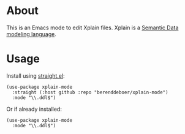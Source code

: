 # About

This is an Emacs mode to edit Xplain files. Xplain is a [Semantic Data
modeling language](https://www.jhterbekke.net/DataLanguage.html).

# Usage

Install using [straight.el](https://github.com/radian-software/straight.el):

```elisp
(use-package xplain-mode
  :straight (:host github :repo "berenddeboer/xplain-mode")
  :mode "\\.ddl$")
```

Or if already installed:

```elisp
(use-package xplain-mode
  :mode "\\.ddl$")
```
